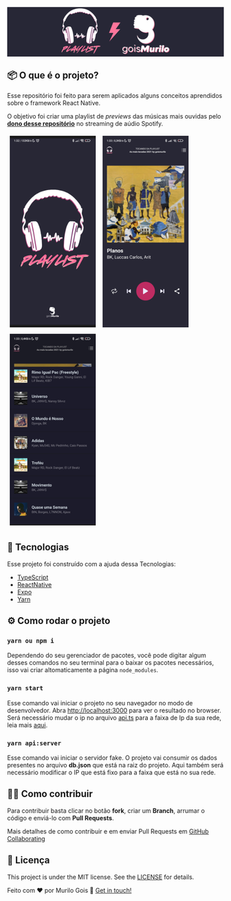 <div align="center" style="background-color: #272736">
    <img src="./assets/icons-logo.png" />
</div>

## 📦 O que é o projeto?

Esse repositório foi feito para serem aplicados alguns conceitos aprendidos sobre o framework React Native. 

O objetivo foi criar uma playlist de <i>previews</i> das músicas mais ouvidas pelo <a href="https://www.linkedin.com/in/goismurilo/"><b>dono desse repositório</b></a> no streaming de aúdio Spotify.

<div >
    <img style="width: 200px; padding: 6px" src="./assets/screen-shot-01.jpg" />
    <img style="width: 200px; padding: 6px" src="./assets/screen-shot-02.jpg" />
    <img style="width: 200px; padding: 6px" src="./assets/screen-shot-03.jpg" />
</div>

## 🚀 Tecnologias 

Esse projeto foi construído com a ajuda dessa Tecnologias:

- [TypeScript][typescript]
- [ReactNative][rn]
- [Expo][expo]
- [Yarn][yarn]

## ⚙ Como rodar o projeto

### `yarn ou npm i`

Dependendo do seu gerenciador de pacotes, você pode digitar algum desses comandos no seu terminal para o baixar os pacotes necessários, isso vai criar altomaticamente a página `node_modules`.

### `yarn start`

Esse comando vai iniciar o projeto no seu navegador no modo de desenvolvedor. Abra [http://localhost:3000](http://localhost:3000) para ver o resultado no browser. Será necessário mudar o ip no arquivo [api.ts](./src/services/api.ts) para a faixa de Ip da sua rede, leia mais [aqui](https://blogmasterwalkershop.com.br/arduino/descobrindo-a-faixa-de-ip-do-seu-roteador).

### `yarn api:server`

Esse comando vai iniciar o servidor fake. O projeto vai consumir os dados presentes no arquivo **db.json** que está na raiz do projeto.
Aqui também será necessário modificar o IP que está fixo para a faixa que está no sua rede.

## 🤝🏾 Como contribuir

Para contribuir basta clicar no botão **fork**, criar um **Branch**, arrumar o código e enviá-lo com **Pull Requests**.

Mais detalhes de como contribuir e em enviar Pull Requests em [GitHub Collaborating]("https://docs.github.com/en/pull-requests/collaborating-with-pull-requests")  

## 📃 Licença

This project is under the MIT license. See the [LICENSE](https://github.com/goismurilo/digital-cast/blob/main/LICENSE) for details.

Feito com ♥ por Murilo Gois :wave: [Get in touch!](https://www.linkedin.com/in/goismurilo/)

[typescript]: https://www.typescriptlang.org/
[expo]: https://expo.io/
[rn]: https://facebook.github.io/react-native/
[yarn]: https://yarnpkg.com/

